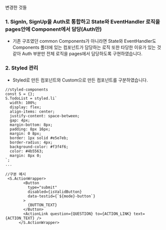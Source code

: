 변경한 것들

### 1. SignIn, SignUp을 Auth로 통합하고 State와 EventHandler 로직을 pages안에 Component에서 담당(Auth만)
- 기존 구조였던 common Components가 아니라면 State와 EventHandler도 Components 폴더에 있는 컴포넌트가 담당하는 로직 또한 타당한 이유가 있는 것 같아 Auth 부분만 전체 로직을 pages에서 담당하도록 구현하였습니다.

### 2. Styled 관리
- Styled로 만든 컴포넌트와 Custom으로 만든 컴포넌트를 구분하였습니다.

```
//styled-components
const S = {};
S.TodoList = styled.li`
  width: 100%;
  display: flex;
  align-items: center;
  justify-content: space-between;
  gap: 4px;
  margin-bottom: 8px;
  padding: 8px 16px;
  margin: 0 8px;
  border: 1px solid #e5e7eb;
  border-radius: 4px;
  background-color: #f3f4f6;
  color: #4b5563;
  margin: 8px 0;
`;
...
```

```
//구분 예시
 <S.ActionWrapper>
        <Button
          type="submit"
          disabled={isValidButton}
          data-testid={`${mode}-button`}
        >
          {BUTTON_TEXT}
        </Button>
        <ActionLink question={QUESTION} to={ACTION_LINK} text={ACTION_TEXT} />
      </S.ActionWrapper>
```
      
